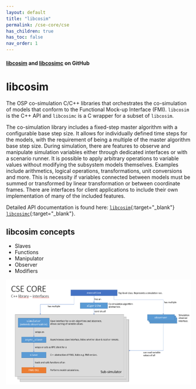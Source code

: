 ```yaml
---
layout: default
title: "libcosim"
permalink: /cse-core/cse
has_children: true
has_toc: false
nav_order: 1
---
```


#### [libcosim](https://github.com/open-simulation-platform/libcosim) and [libcosimc](https://github.com/open-simulation-platform/libcosimc) on GitHub

# libcosim
The OSP co-simulation C/C++ libraries that orchestrates the co-simulation of models that conform to the Functional Mock-up Interface (FMI). 
`libcosim` is the C++ API and `libcosimc` is a C wrapper for a subset of `libcosim`. 

The co-simulation library includes a fixed-step master algorithm with a configurable base step size. It allows for individually defined time steps for the models, with the requirement of being a multiple of the master algorithm base step size. During simulation, there are features to observe and manipulate simulation variables either through dedicated interfaces or with a scenario runner. It is possible to apply arbitrary operations to variable values without modifying the subsystem models themselves. 
Examples include arithmetics, logical operations, transformations, unit conversions and more. This is necessity if variables connected between models must be summed or transformed by linear transformation or between coordinate frames. There are interfaces for client applications to include their own implementation of many of the included features. 

Detailed API documentation is found here:
[`libcosim`](./doxygen/0.6.0){:target="_blank"}
[`libcosimc`](./doxygen/0.6.0){:target="_blank"}.

## libcosim concepts
- Slaves
- Functions
- Manipulator
- Observer
- Modifiers

![foo](/assets/img/cseFig2.png "Figure 2")








